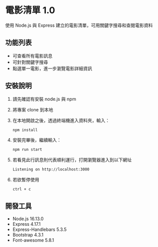 # 電影清單 1.0
使用 Node.js 與 Express 建立的電影清單，可用關鍵字搜尋和查閱電影資料

## 功能列表
- 可查看所有電影訊息
- 可針對關鍵字搜尋
- 點選單一電影，進一步瀏覽電影詳細資訊

## 安裝說明
1. 請先確認有安裝 node.js 與 npm
2. 將專案 clone 到本地
3. 在本地開啟之後，透過終端機進入資料夾，輸入：

   ```bash
   npm install
   ```

4. 安裝完畢後，繼續輸入：

   ```bash
   npm run start
   ```

5. 若看見此行訊息則代表順利運行，打開瀏覽器進入到以下網址

   ```bash
   Listening on http://localhost:3000
   ```

6. 若欲暫停使用

   ```bash
   ctrl + c
   ```
## 開發工具

- Node.js 16.13.0
- Express 4.17.1
- Express-Handlebars 5.3.5
- Bootstrap 4.3.1
- Font-awesome 5.8.1


